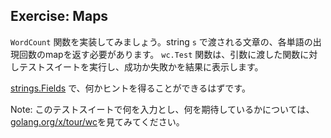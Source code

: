 ## Exercise: Maps

`WordCount` 関数を実装してみましょう。string `s` で渡される文章の、各単語の出現回数のmapを返す必要があります。 `wc.Test` 関数は、引数に渡した関数に対しテストスイートを実行し、成功か失敗かを結果に表示します。

[strings.Fields](https://golang.org/pkg/strings/#Fields) で、何かヒントを得ることができるはずです。

Note: このテストスイートで何を入力とし、何を期待しているかについては、[golang.org/x/tour/wc](https://github.com/golang/tour/blob/master/wc/wc.go)を見てみてください。